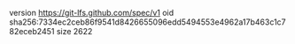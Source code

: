 version https://git-lfs.github.com/spec/v1
oid sha256:7334ec2ceb86f9541d8426655096edd5494553e4962a17b463c1c782eceb2451
size 2622
